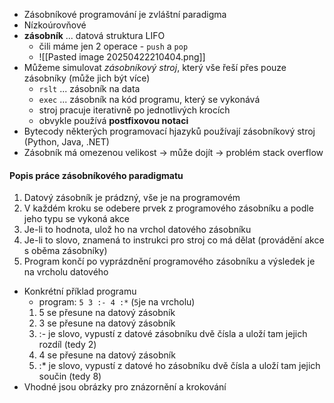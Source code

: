 - Zásobníkové programování je zvláštní paradigma
- Nízkoúrovňové
- **zásobník** ... datová struktura LIFO
	- čili máme jen 2 operace - `push` a `pop`
	- ![[Pasted image 20250422210404.png]]
- Můžeme simulovat *zásobníkový stroj*, který vše řeší přes pouze zásobníky (může jich být více)
	- `rslt` ... zásobník na data
	- `exec` ... zásobník na kód programu, který se vykonává
	- stroj pracuje iterativně po jednotlivých krocích
	- obvykle používá **postfixovou notaci**
- Bytecody některých programovací hjazyků používají zásobníkový stroj (Python, Java, .NET)
- Zásobník má omezenou velikost $\longrightarrow$ může dojít $\longrightarrow$ problém stack overflow
#### Popis práce zásobníkového paradigmatu
1) Datový zásobník je prádzný, vše je na programovém
2) V každém kroku se odebere prvek z programového zásobníku a podle jeho typu se vykoná akce
3) Je-li to hodnota, ulož ho na vrchol datového zásobníku
4) Je-li to slovo, znamená to instrukci pro stroj co má dělat (provádění akce s oběma zásobníky)
5) Program končí po vyprázdnění programového zásobníku a výsledek je na vrcholu datového
- Konkrétní příklad programu
	- program: `5 3 :- 4 :*` (`5`je na vrcholu)
	1) 5 se přesune na datový zásobník
	2) 3 se přesune na datový zásobník
	3) :- je slovo, vypustí z datové zásobníku dvě čísla a uloží tam jejich rozdíl (tedy 2)
	4) 4 se přesune na datový zásobník
	5) :* je slovo, vypustí z datové ho zásobníku dvě čísla a uloží tam jejich součin (tedy 8)
- Vhodné jsou obrázky pro znázornění a krokování